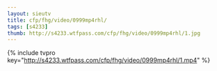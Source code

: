 ```yaml
--- 
layout: sieutv
title: cfp/fhg/video/0999mp4rhl/
tags: [s4233]
thumb: http://s4233.wtfpass.com/cfp/fhg/video/0999mp4rhl/1.jpg
---
```

{% include tvpro key="http://s4233.wtfpass.com/cfp/fhg/video/0999mp4rhl/1.mp4" %} 
